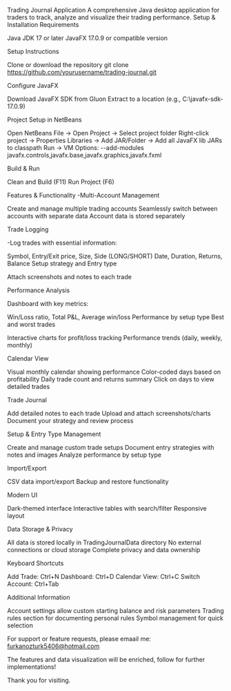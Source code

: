   Trading Journal Application
A comprehensive Java desktop application for traders to track, analyze and visualize their trading performance.
Setup & Installation
Requirements

Java JDK 17 or later
JavaFX 17.0.9 or compatible version

  Setup Instructions

Clone or download the repository
git clone https://github.com/yourusername/trading-journal.git

Configure JavaFX

Download JavaFX SDK from Gluon
Extract to a location (e.g., C:\javafx-sdk-17.0.9)


  Project Setup in NetBeans

Open NetBeans
File → Open Project → Select project folder
Right-click project → Properties
Libraries → Add JAR/Folder → Add all JavaFX lib JARs to classpath
Run → VM Options: --add-modules javafx.controls,javafx.base,javafx.graphics,javafx.fxml


  Build & Run

Clean and Build (F11)
Run Project (F6)



  Features & Functionality
-Multi-Account Management

Create and manage multiple trading accounts
Seamlessly switch between accounts with separate data
Account data is stored separately

  Trade Logging

-Log trades with essential information:

Symbol, Entry/Exit price, Size, Side (LONG/SHORT)
Date, Duration, Returns, Balance
Setup strategy and Entry type


Attach screenshots and notes to each trade

  Performance Analysis

Dashboard with key metrics:

Win/Loss ratio, Total P&L, Average win/loss
Performance by setup type
Best and worst trades


Interactive charts for profit/loss tracking
Performance trends (daily, weekly, monthly)

  Calendar View

Visual monthly calendar showing performance
Color-coded days based on profitability
Daily trade count and returns summary
Click on days to view detailed trades

  Trade Journal

Add detailed notes to each trade
Upload and attach screenshots/charts
Document your strategy and review process

  Setup & Entry Type Management

Create and manage custom trade setups
Document entry strategies with notes and images
Analyze performance by setup type

  Import/Export

CSV data import/export
Backup and restore functionality

  Modern UI

Dark-themed interface
Interactive tables with search/filter
Responsive layout

  Data Storage & Privacy

All data is stored locally in TradingJournalData directory
No external connections or cloud storage
Complete privacy and data ownership

  Keyboard Shortcuts

Add Trade: Ctrl+N
Dashboard: Ctrl+D
Calendar View: Ctrl+C
Switch Account: Ctrl+Tab

  Additional Information

Account settings allow custom starting balance and risk parameters
Trading rules section for documenting personal rules
Symbol management for quick selection

For support or feature requests, please emaail me: 
furkanozturk5406@hotmail.com

The features and data visualization will be enriched, follow for further implementations!

Thank you for visiting.
